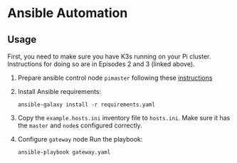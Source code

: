 # Ansible Automation


## Usage

First, you need to make sure you have K3s running on your Pi cluster. Instructions for doing so are in Episodes 2 and 3 (linked above).


  1. Prepare ansible control node `pimaster` following these [instructions](./pimaster.md)
  2. Install Ansible requirements:

     ```
     ansible-galaxy install -r requirements.yaml
     ```
    
  3. Copy the `example.hosts.ini` inventory file to `hosts.ini`. Make sure it has the `master` and `node`s configured correctly.
  
  5. Configure `gateway` node
     Run the playbook:

     ```
     ansible-playbook gateway.yaml
     ```